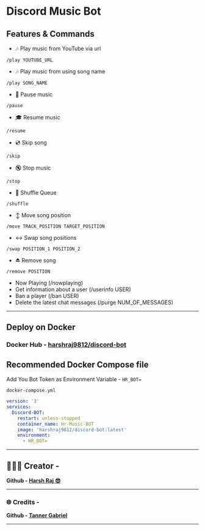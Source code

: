 # Discord Music Bot 

## Features & Commands

* 🎶 Play music from YouTube via url

`/play YOUTUBE_URL`

* 🎶 Play music from using song name

`/play SONG_NAME`

* 📃 Pause music

`/pause`

* 🎓 Resume music

`/resume`

* 💿 Skip song

`/skip`

* 🔇 Stop music

`/stop`

* 🔀 Shuffle Queue

`/shuffle`

* ↕ Move song position

`/move TRACK_POSITION TARGET_POSITION`

* ↔️ Swap song positions

`/swap POSITION_1 POSITION_2`

* ⏏️ Remove song

`/remove POSITION`

* Now Playing (/nowplaying)
* Get information about a user (/userinfo USER)
* Ban a player (/ban USER)
* Delete the latest chat messages (/purge NUM_OF_MESSAGES)

***

## Deploy on Docker

### Docker Hub - [harshraj9812/discord-bot](https://hub.docker.com/r/harshraj9812/discord-bot)

## Recommended Docker Compose file
Add You Bot Token as Environment Variable - `HR_BOT=`

`docker-compose.yml`
```yml
version: '3'
services:
  Discord-BOT:
    restart: unless-stopped
    container_name: Hr-Music-BOT
    image: 'harshraj9812/discord-bot:latest'
    environment:
      - HR_BOT=
```

***
## 👨🏻‍💻 Creator - 
**Github - [Harsh Raj 😎](https://github.com/Harshraj9812)**

***
### 🌐 Credits - 
**Github - [Tanner Gabriel](https://github.com/TannerGabriel/)**

***
